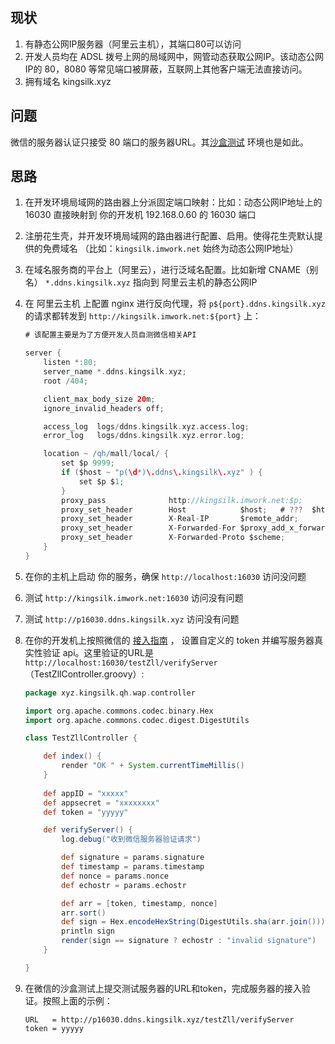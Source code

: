
## 现状
1. 有静态公网IP服务器（阿里云主机），其端口80可以访问
2. 开发人员均在 ADSL 拨号上网的局域网中，网管动态获取公网IP。该动态公网IP的 80，8080 等常见端口被屏蔽，互联网上其他客户端无法直接访问。
3. 拥有域名 kingsilk.xyz

## 问题
微信的服务器认证只接受 80 端口的服务器URL。其[沙盒测试](http://mp.weixin.qq.com/debug/cgi-bin/sandboxinfo?action=showinfo&t=sandbox/index) 环境也是如此。

## 思路
1. 在开发环境局域网的路由器上分派固定端口映射：比如：动态公网IP地址上的 16030 直接映射到 你的开发机 192.168.0.60 的 16030 端口
2. 注册花生壳，并开发环境局域网的路由器进行配置、启用。使得花生壳默认提供的免费域名 （比如：`kingsilk.imwork.net` 始终为动态公网IP地址）
3. 在域名服务商的平台上（阿里云），进行泛域名配置。比如新增 CNAME（别名） `*.ddns.kingsilk.xyz` 指向到 阿里云主机的静态公网IP
4. 在 阿里云主机 上配置 nginx 进行反向代理，将 `p${port}.ddns.kingsilk.xyz` 的请求都转发到 `http://kingsilk.imwork.net:${port}` 上：

    ```groovy
    # 该配置主要是为了方便开发人员自测微信相关API

    server {
        listen *:80;
        server_name *.ddns.kingsilk.xyz;
        root /404;

        client_max_body_size 20m;
        ignore_invalid_headers off;

        access_log  logs/ddns.kingsilk.xyz.access.log;
        error_log   logs/ddns.kingsilk.xyz.error.log;

        location ~ /qh/mall/local/ { 
            set $p 9999;
            if ($host ~ "p(\d*)\.ddns\.kingsilk\.xyz" ) {
                set $p $1; 
            }
            proxy_pass              http://kingsilk.imwork.net:$p;
            proxy_set_header        Host            $host;   # ???  $http_host;
            proxy_set_header        X-Real-IP       $remote_addr;
            proxy_set_header        X-Forwarded-For $proxy_add_x_forwarded_for;
            proxy_set_header        X-Forwarded-Proto $scheme;
        }
    }
    ```
 
5. 在你的主机上启动 你的服务，确保 `http://localhost:16030` 访问没问题
6. 测试 `http://kingsilk.imwork.net:16030` 访问没有问题
7. 测试 `http://p16030.ddns.kingsilk.xyz` 访问没有问题
8. 在你的开发机上按照微信的 [接入指南](http://mp.weixin.qq.com/wiki/17/2d4265491f12608cd170a95559800f2d.html) ，
设置自定义的 token 并编写服务器真实性验证 api。这里验证的URL是  `http://localhost:16030/testZll/verifyServer` （TestZllController.groovy）:

    ```groovy
    package xyz.kingsilk.qh.wap.controller

    import org.apache.commons.codec.binary.Hex
    import org.apache.commons.codec.digest.DigestUtils

    class TestZllController {

        def index() {
            render "OK " + System.currentTimeMillis()
        }
     
        def appID = "xxxxx"
        def appsecret = "xxxxxxxx"
        def token = "yyyyy"

        def verifyServer() {
            log.debug("收到微信服务器验证请求")

            def signature = params.signature
            def timestamp = params.timestamp
            def nonce = params.nonce
            def echostr = params.echostr

            def arr = [token, timestamp, nonce]
            arr.sort()
            def sign = Hex.encodeHexString(DigestUtils.sha(arr.join()))
            println sign
            render(sign == signature ? echostr : "invalid signature")
        }

    }
    ```

8. 在微信的沙盒测试上提交测试服务器的URL和token，完成服务器的接入验证。按照上面的示例：

    ```
    URL   = http://p16030.ddns.kingsilk.xyz/testZll/verifyServer
    token = yyyyy
    ```
